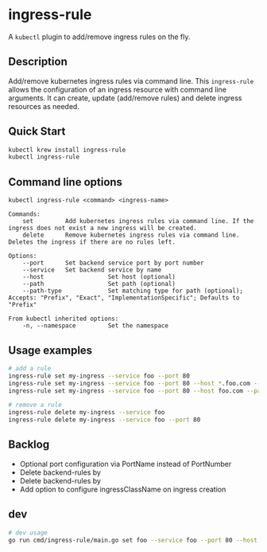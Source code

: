 # ingress-rule

A `kubectl` plugin to add/remove ingress rules on the fly.

## Description

Add/remove kubernetes ingress rules via command line.
This `ingress-rule` allows the configuration of an ingress resource with command line arguments.
It can create, update (add/remove rules) and delete ingress resources as needed.

## Quick Start

```bash
kubectl krew install ingress-rule
kubectl ingress-rule
```

## Command line options

```
kubectl ingress-rule <command> <ingress-name>

Commands:
    set         Add kubernetes ingress rules via command line. If the ingress does not exist a new ingress will be created.
    delete      Remove kubernetes ingress rules via command line. Deletes the ingress if there are no rules left.

Options:
    --port      Set backend service port by port number
    --service   Set backend service by name
    --host                  Set host (optional)
    --path                  Set path (optional)  
    --path-type             Set matching type for path (optional); Accepts: "Prefix", "Exact", "ImplementationSpecific"; Defaults to "Prefix"

From kubectl inherited options:
    -n, --namespace         Set the namespace
```

## Usage examples

```bash
# add a rule
ingress-rule set my-ingress --service foo --port 80
ingress-rule set my-ingress --service foo --port 80 --host *.foo.com --namespace default
ingress-rule set my-ingress --service foo --port 80 --host foo.com --path /foo

# remove a rule
ingress-rule delete my-ingress --service foo
ingress-rule delete my-ingress --service foo --port 80
```

## Backlog

- Optional port configuration via PortName instead of PortNumber
- Delete backend-rules by <host>
- Delete backend-rules by <host><path>
- Add option to configure ingressClassName on ingress creation

## dev

```bash
# dev usage
go run cmd/ingress-rule/main.go set foo --service foo --port 80 --host *.foo.com --namespace default

```
